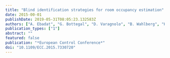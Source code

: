 ```yaml
---
title: "Blind identification strategies for room occupancy estimation"
date: 2015-00-01
publishDate: 2019-05-31T08:05:23.132583Z
authors: ["A. Ebadat", "G. Bottegal", "D. Varagnolo", "B. Wahlberg", "H. Hjalmarsson", "K. H. Johansson"]
publication_types: ["1"]
abstract: ""
featured: false
publication: "*European Control Conference*"
doi: "10.1109/ECC.2015.7330720"
---
```



